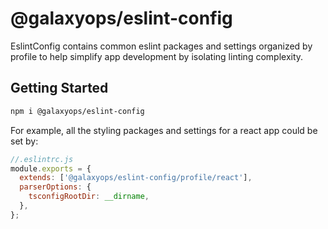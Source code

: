 # @galaxyops/eslint-config

EslintConfig contains common eslint packages and settings organized by profile
to help simplify app development by isolating linting complexity.

## Getting Started

```bash
npm i @galaxyops/eslint-config
```

For example, all the styling packages and settings for a react app could be set
by:

```javascript
//.eslintrc.js
module.exports = {
  extends: ['@galaxyops/eslint-config/profile/react'],
  parserOptions: {
    tsconfigRootDir: __dirname,
  },
};
```
